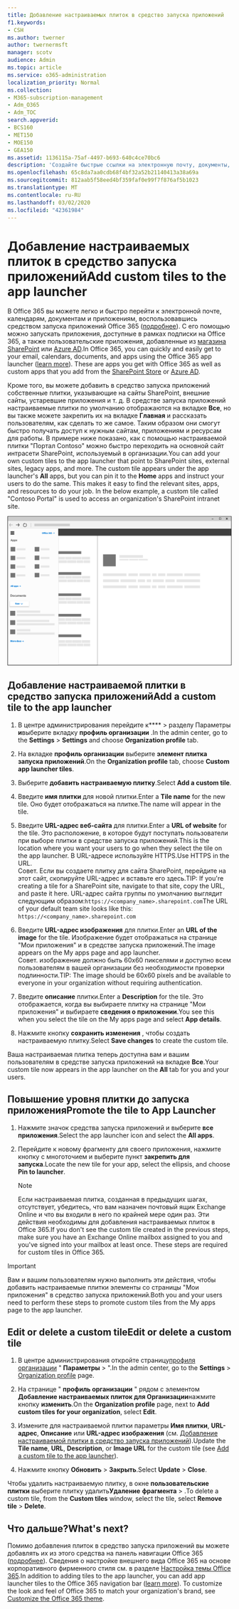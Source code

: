 ```yaml
---
title: Добавление настраиваемых плиток в средство запуска приложений
f1.keywords:
- CSH
ms.author: twerner
author: twernermsft
manager: scotv
audience: Admin
ms.topic: article
ms.service: o365-administration
localization_priority: Normal
ms.collection:
- M365-subscription-management
- Adm_O365
- Adm_TOC
search.appverid:
- BCS160
- MET150
- MOE150
- GEA150
ms.assetid: 1136115a-75af-4497-b693-640c4ce70bc6
description: 'Создайте быстрые ссылки на электронную почту, документы, приложения, сайты SharePoint, внешние сайты и другие ресурсы, добавив настраиваемые плитки в средство запуска приложений. '
ms.openlocfilehash: 65c8da7aa0cdb68f4bf32a52b21140413a38a69a
ms.sourcegitcommit: 812aab5f58eed4bf359faf0e99f7f876af5b1023
ms.translationtype: MT
ms.contentlocale: ru-RU
ms.lasthandoff: 03/02/2020
ms.locfileid: "42361984"
---
```

# <a name="add-custom-tiles-to-the-app-launcher"></a><span data-ttu-id="55cad-103">Добавление настраиваемых плиток в средство запуска приложений</span><span class="sxs-lookup"><span data-stu-id="55cad-103">Add custom tiles to the app launcher</span></span>

<span data-ttu-id="55cad-p101">В Office 365 вы можете легко и быстро перейти к электронной почте, календарям, документам и приложениям, воспользовавшись средством запуска приложений Office 365 ([подробнее](https://support.office.com/article/79f12104-6fed-442f-96a0-eb089a3f476a.aspx)). С его помощью можно запускать приложения, доступные в рамках подписки на Office 365, а также пользовательские приложения, добавленные из [магазина SharePoint](https://support.office.com/article/dd98e50e-d3db-4ecb-9bb7-82b189822d43.aspx) или [Azure AD](https://msdn.microsoft.com/office/office365/howto/connect-your-app-to-o365-app-launcher).</span><span class="sxs-lookup"><span data-stu-id="55cad-p101">In Office 365, you can quickly and easily get to your email, calendars, documents, and apps using the Office 365 app launcher ([learn more](https://support.office.com/article/79f12104-6fed-442f-96a0-eb089a3f476a.aspx)). These are apps you get with Office 365 as well as custom apps that you add from the [SharePoint Store](https://support.office.com/article/dd98e50e-d3db-4ecb-9bb7-82b189822d43.aspx) or [Azure AD](https://msdn.microsoft.com/office/office365/howto/connect-your-app-to-o365-app-launcher).</span></span>
  
<span data-ttu-id="55cad-p102">Кроме того, вы можете добавить в средство запуска приложений собственные плитки, указывающие на сайты SharePoint, внешние сайты, устаревшие приложения и т. д. В средстве запуска приложений настраиваемые плитки по умолчанию отображаются на вкладке **Все**, но вы также можете закрепить их на вкладке **Главная** и рассказать пользователям, как сделать то же самое. Таким образом они смогут быстро получать доступ к нужным сайтам, приложениям и ресурсам для работы. В примере ниже показано, как с помощью настраиваемой плитки "Портал Contoso" можно быстро переходить на основной сайт интрасети SharePoint, используемый в организации.</span><span class="sxs-lookup"><span data-stu-id="55cad-p102">You can add your own custom tiles to the app launcher that point to SharePoint sites, external sites, legacy apps, and more. The custom tile appears under the app launcher's **All** apps, but you can pin it to the **Home** apps and instruct your users to do the same. This makes it easy to find the relevant sites, apps, and resources to do your job. In the below example, a custom tile called "Contoso Portal" is used to access an organization's SharePoint intranet site.</span></span> 
  
![Средство запуска приложений Office 365](../../media/7acc06cc-ac7a-4c6e-8ea7-81570a5bdbab.png)
  
## <a name="add-a-custom-tile-to-the-app-launcher"></a><span data-ttu-id="55cad-111">Добавление настраиваемой плитки в средство запуска приложений</span><span class="sxs-lookup"><span data-stu-id="55cad-111">Add a custom tile to the app launcher</span></span>

1. <span data-ttu-id="55cad-112">В центре администрирования перейдите к\*\*\*\*  > разделу Параметры **и**выберите вкладку **профиль организации** .</span><span class="sxs-lookup"><span data-stu-id="55cad-112">In the admin center, go to the **Settings** > **Settings** and choose **Organization profile** tab.</span></span>
    
2. <span data-ttu-id="55cad-113">На вкладке **профиль организации** выберите **элемент плитка запуска приложений**.</span><span class="sxs-lookup"><span data-stu-id="55cad-113">On the **Organization profile** tab, choose **Custom app launcher tiles**.</span></span>
  
3. <span data-ttu-id="55cad-114">Выберите **добавить настраиваемую плитку**.</span><span class="sxs-lookup"><span data-stu-id="55cad-114">Select **Add a custom tile**.</span></span> 
  
4. <span data-ttu-id="55cad-115">Введите **имя плитки** для новой плитки.</span><span class="sxs-lookup"><span data-stu-id="55cad-115">Enter a **Tile name** for the new tile.</span></span> <span data-ttu-id="55cad-116">Оно будет отображаться на плитке.</span><span class="sxs-lookup"><span data-stu-id="55cad-116">The name will appear in the tile.</span></span> 
    
5. <span data-ttu-id="55cad-117">Введите **URL-адрес веб-сайта** для плитки.</span><span class="sxs-lookup"><span data-stu-id="55cad-117">Enter a **URL of website** for the tile.</span></span> <span data-ttu-id="55cad-118">Это расположение, в которое будут поступать пользователи при выборе плитки в средстве запуска приложений.</span><span class="sxs-lookup"><span data-stu-id="55cad-118">This is the location where you want your users to go when they select the tile on the app launcher.</span></span> <span data-ttu-id="55cad-119">В URL-адресе используйте HTTPS.</span><span class="sxs-lookup"><span data-stu-id="55cad-119">Use HTTPS in the URL.</span></span><br/><span data-ttu-id="55cad-120">Совет. Если вы создаете плитку для сайта SharePoint, перейдите на этот сайт, скопируйте URL-адрес и вставьте его здесь.</span><span class="sxs-lookup"><span data-stu-id="55cad-120">TIP: If you're creating a tile for a SharePoint site, navigate to that site, copy the URL, and paste it here.</span></span> <span data-ttu-id="55cad-121">URL-адрес сайта группы по умолчанию выглядит следующим образом:`https://<company_name>.sharepoint.com`</span><span class="sxs-lookup"><span data-stu-id="55cad-121">The URL of your default team site looks like this: `https://<company_name>.sharepoint.com`</span></span> 
  
6. <span data-ttu-id="55cad-122">Введите **URL-адрес изображения** для плитки.</span><span class="sxs-lookup"><span data-stu-id="55cad-122">Enter an **URL of the image** for the tile.</span></span> <span data-ttu-id="55cad-123">Изображение будет отображаться на странице "Мои приложения" и в средстве запуска приложений.</span><span class="sxs-lookup"><span data-stu-id="55cad-123">The image appears on the My apps page and app launcher.</span></span><br/><span data-ttu-id="55cad-124">Совет. изображение должно быть 60x60 пикселями и доступно всем пользователям в вашей организации без необходимости проверки подлинности.</span><span class="sxs-lookup"><span data-stu-id="55cad-124">TIP: The image should be 60x60 pixels and be available to everyone in your organization without requiring authentication.</span></span>

7. <span data-ttu-id="55cad-125">Введите **описание** плитки.</span><span class="sxs-lookup"><span data-stu-id="55cad-125">Enter a **Description** for the tile.</span></span> <span data-ttu-id="55cad-126">Это отображается, когда вы выбираете плитку на странице "Мои приложения" и выбираете **сведения о приложении**.</span><span class="sxs-lookup"><span data-stu-id="55cad-126">You see this when you select the tile on the My apps page and select **App details**.</span></span> 
  
8. <span data-ttu-id="55cad-127">Нажмите кнопку **сохранить изменения** , чтобы создать настраиваемую плитку.</span><span class="sxs-lookup"><span data-stu-id="55cad-127">Select **Save changes** to create the custom tile.</span></span> 
    
<span data-ttu-id="55cad-128">Ваша настраиваемая плитка теперь доступна вам и вашим пользователям в средстве запуска приложений на вкладке **Все**.</span><span class="sxs-lookup"><span data-stu-id="55cad-128">Your custom tile now appears in the app launcher on the **All** tab for you and your users.</span></span> 
  
## <a name="promote-the-tile-to-app-launcher"></a><span data-ttu-id="55cad-129">Повышение уровня плитки до запуска приложения</span><span class="sxs-lookup"><span data-stu-id="55cad-129">Promote the tile to App Launcher</span></span>

1. <span data-ttu-id="55cad-130">Нажмите значок средства запуска приложений и выберите **все приложения**.</span><span class="sxs-lookup"><span data-stu-id="55cad-130">Select the app launcher icon and select the **All apps**.</span></span> 
    
2. <span data-ttu-id="55cad-131">Перейдите к новому фрагменту для своего приложения, нажмите кнопку с многоточием и выберите пункт **закрепить для запуска**.</span><span class="sxs-lookup"><span data-stu-id="55cad-131">Locate the new tile for your app, select the ellipsis, and choose **Pin to launcher**.</span></span>
  
    > [!NOTE]
    > <span data-ttu-id="55cad-p108">Если настраиваемая плитка, созданная в предыдущих шагах, отсутствует, убедитесь, что вам назначен почтовый ящик Exchange Online и что вы входили в него по крайней мере один раз. Эти действия необходимы для добавления настраиваемых плиток в Office 365.</span><span class="sxs-lookup"><span data-stu-id="55cad-p108">If you don't see the custom tile created in the previous steps, make sure you have an Exchange Online mailbox assigned to you and you've signed into your mailbox at least once. These steps are required for custom tiles in Office 365.</span></span> 
  
> [!IMPORTANT]
> <span data-ttu-id="55cad-134">Вам и вашим пользователям нужно выполнить эти действия, чтобы добавить настраиваемые плитки элементы со страницы "Мои приложения" в средство запуска приложений.</span><span class="sxs-lookup"><span data-stu-id="55cad-134">Both you and your users need to perform these steps to promote custom tiles from the My apps page to the app launcher.</span></span> 
  
## <a name="edit-or-delete-a-custom-tile"></a><span data-ttu-id="55cad-135">Edit or delete a custom tile</span><span class="sxs-lookup"><span data-stu-id="55cad-135">Edit or delete a custom tile</span></span>

1. <span data-ttu-id="55cad-136">В центре администрирования откройте страницу<a href="https://go.microsoft.com/fwlink/p/?linkid=2067339" target="_blank">профиля организации</a> " **Параметры** > ".</span><span class="sxs-lookup"><span data-stu-id="55cad-136">In the admin center, go to the **Settings** > <a href="https://go.microsoft.com/fwlink/p/?linkid=2067339" target="_blank">Organization profile</a> page.</span></span>
    
2. <span data-ttu-id="55cad-137">На странице " **профиль организации** " рядом с элементом **Добавление настраиваемых плиток для Организации**нажмите кнопку **изменить**.</span><span class="sxs-lookup"><span data-stu-id="55cad-137">On the **Organization profile** page, next to   **Add custom tiles for your organization**, select **Edit**.</span></span>

3. <span data-ttu-id="55cad-138">Измените для настраиваемой плитки параметры **Имя плитки**, **URL-адрес**, **Описание** или **URL-адрес изображения** (см. [Добавление настраиваемой плитки в средство запуска приложений](#add-a-custom-tile-to-the-app-launcher)).</span><span class="sxs-lookup"><span data-stu-id="55cad-138">Update the **Tile name**, **URL**, **Description**, or **Image URL** for the custom tile (see [Add a custom tile to the app launcher](#add-a-custom-tile-to-the-app-launcher)).</span></span>
    
4. <span data-ttu-id="55cad-139">Нажмите кнопку **Обновить** \> **Закрыть**.</span><span class="sxs-lookup"><span data-stu-id="55cad-139">Select **Update** \> **Close**.</span></span> 
    
<span data-ttu-id="55cad-140">Чтобы удалить настраиваемую плитку, в окне **пользовательские плитки** выберите плитку удалить**Удаление** **фрагмента** > .</span><span class="sxs-lookup"><span data-stu-id="55cad-140">To delete a custom tile, from the **Custom tiles** window, select the tile, select **Remove tile** > **Delete**.</span></span> 
  
## <a name="whats-next"></a><span data-ttu-id="55cad-141">Что дальше?</span><span class="sxs-lookup"><span data-stu-id="55cad-141">What's next?</span></span>

<span data-ttu-id="55cad-p109">Помимо добавления плиток в средство запуска приложений вы можете добавлять их из этого средства на панель навигации Office 365 ([подробнее](https://support.office.com/article/d536512c-b0f7-49fd-b8db-a8a967e23f23.aspx)). Сведения о настройке внешнего вида Office 365 на основе корпоративного фирменного стиля см. в разделе [Настройка темы Office 365](../setup/customize-your-organization-theme.md).</span><span class="sxs-lookup"><span data-stu-id="55cad-p109">In addition to adding tiles to the app launcher, you can add app launcher tiles to the Office 365 navigation bar ([learn more](https://support.office.com/article/d536512c-b0f7-49fd-b8db-a8a967e23f23.aspx)). To customize the look and feel of Office 365 to match your organization's brand, see [Customize the Office 365 theme](../setup/customize-your-organization-theme.md).</span></span>
  

